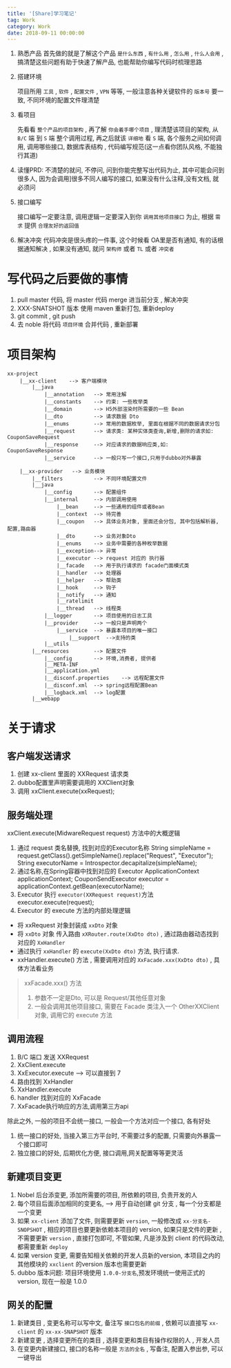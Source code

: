 ```yaml
---
title: '[Share]学习笔记'
tag: Work
category: Work
date: 2018-09-11 00:00:00
---
```






1. 熟悉产品
   首先做的就是了解这个产品 `是什么东西` ,  `有什么用` ,   `怎么用`  ,  `什么人会用` , 搞清楚这些问题有助于快速了解产品, 也能帮助你编写代码时梳理思路

2. 搭建环境

   项目所用 `工具` , `软件`  , `配置文件` , `VPN`  等等,  一般注意各种关键软件的 `版本号` 要一致, 不同环境的配置文件理清楚

3. 看项目

   先看看 `整个产品的项目架构`  ,  再了解 `你会着手哪个项目` ,  理清楚该项目的架构, 从  `B/C`   端  到 `S` 端 整个调用过程, 再之后就该 `详细地` 看 `S` 端, 各个服务之间如何调用, 调用哪些接口, 数据库表结构 , 代码编写规范(这一点看你团队风格, 不能独行其道)

4. 读懂PRD:  不清楚的就问, 不停问, 问到你能完整写出代码为止, 其中可能会问到很多人, 因为会调用]很多不同人编写的接口, 如果没有什么注释,没有文档, 就必须问

5. 接口编写

   接口编写一定要注意,  调用逻辑一定要深入到你 `调用其他项目接口` 为止, 根据 `需求` 提供 `合理友好的返回值` 

6. 解决冲突
   代码冲突是很头疼的一件事, 这个时候看 OA里是否有通知, 有的话根据通知解决 , 如果没有通知, 就问 `架构师` 或者 `TL` 或者 `冲突者` 



# 写代码之后要做的事情



1. pull master 代码, 将 master 代码 merge 进当前分支 , 解决冲突 
2. XXX-SNATSHOT 版本 使用 maven 重新打包, 重新deploy
3. git commit ,  git push
4. 去 noble 将代码 `项目环境`  合并代码 , 重新部署 

# 项目架构

```
xx-project
    |__xx-client    --> 客户端模块
        |__java
            |__annotation   --> 常用注解
            |__constants    --> 约束: 一些枚举类
            |__domain       --> H5外部渲染时所需要的一些 Bean
            |__dto          --> 请求数据 Dto
            |__enums        --> 常用的数据枚举, 里面在根据不同的数据请求分包
            |__request      --> 请求类: 某种实体类查询,新增,删除的请求如: CouponSaveRequest
            |__response     --> 对应请求的数据响应类,如: CouponSaveResponse
            |__service      --> 一般只写一个接口,只用于dubbo对外暴露

    |__xx-provider   --> 业务模块
        |__filters          --> 不同环境配置文件
        |__java
            |__config       --> 配置组件
            |__internal     --> 内部调用使用
                |__bean     --> 一些通用的组件或者Bean
                |__context  --> 待完善
                |__coupon   --> 具体业务对象, 里面还会分包, 其中包括解析器, 配置,路由器
                |__dto      --> 业务对象Dto
                |__enums    --> 业务中需要的各种枚举数据
                |__exception--> 异常
                |__executor --> request 对应的 执行器
                |__facade   --> 用于执行请求的 facade门面模式类
                |__handler  --> 处理器
                |__helper   --> 帮助类
                |__hook     --> 钩子
                |__notify   --> 通知
                |__ratelimit
                |__thread   --> 线程类
            |__logger       --> 项目使用的日志工具
            |__provider     --> 一般只是声明两个
                |__service  --> 暴露本项目的唯一接口
                    |__support  -->支持的类 
            |__utils
        |__resources        --> 配置文件
            |__config       --> 环境,消费者, 提供者
            |__META-INF
            |__application.yml
            |__disconf.properties    --> 远程配置文件
            |__disconf.xml  --> spring远程配置Bean
            |__logback.xml  --> log配置
        |__webapp
```

# 关于请求

## 客户端发送请求

1. 创建 xx-client 里面的  XXRequest 请求类
2. dubbo配置里声明需要调用的 XXClient对象 
3. 调用 xxClient.execute(xxRequest);


## 服务端处理

xxClient.execute(MidwareRequest request) 方法中的大概逻辑


1. 通过 request 类名替换, 找到对应的Executor名称
    String simpleName = request.getClass().getSimpleName().replace("Request", "Executor");
    String executorName = Introspector.decapitalize(simpleName);
2. 通过名称,在Spring容器中找到对应的 Executor
    ApplicationContext applicationContext;
    CouponSendExecutor executor =  applicationContext.getBean(executorName);
3. Executor 执行 `executor(XXRequest request)`方法
    executor.execute(request);
4. Executor 的 execute 方法的内部处理逻辑
- 将 xxRequest 对象封装成 `xxDto` 对象
- 将 `xxDto` 对象 传入路由 `xXRouter.route(XxDto dto)` , 通过路由器动态找到对应的 `XxHandler`
- 通过执行 `xxHandler` 的 `execute(XxDto dto)` 方法, 执行请求.
- xxHandler.execute() 方法 , 需要调用对应的 `XxFacade.xxx(XxDto dto)` , 具体方法看业务
> xxFacade.xxx() 方法
> 1. 参数不一定是Dto, 可以是 Request/其他任意对象
> 2. 一般会调用其他项目接口, 需要在 Facade 类注入一个  OtherXXClient 对象, 调用它的 execute 方法


## 调用流程

1. B/C 端口 发送 XXRequest 
2. XxClient.execute 
3. XxExecutor.execute  --> 可以直接到 7
4. 路由找到 XxHandler  
5. XxHandler.execute  
6. handler 找到对应的 XxFacade 
7. XxFacade执行响应的方法,调用第三方api

除此之外, 一般的项目不会统一接口,  一般会一个方法对应一个接口, 各有好处
1.  统一接口的好处, 当接入第三方平台时,  不需要过多的配置, 只需要向外暴露一个接口即可
2.  独立接口的好处, 后期优化方便, 接口调用,网关配置等等更灵活


## 新建项目变更

1.  Nobel 后台添变更, 添加所需要的项目,  所依赖的项目, 负责开发的人
2. 每个项目后面添加相同的变更名, --> 用于自动创建 git 分支 , 每一个分支都是一个变更
3. 如果  `xx-client` 添加了文件, 则需要更新 `version`, 一般修改成 `xx-分支名-SNOPSHOT` , 相应的项目也要更新依赖本项目的 version,  如果只是文件的更新 , 不需要更新 `version` , 直接打包即可,  不管如果, 凡是涉及到 client 的代码改动, 都需要重新 `deploy`
4. 如果 version 变更, 需要告知相关依赖的开发人员新的version, 本项目之内的其他模块的 `xxclient` 的version 版本也需要更新
5. dubbo 版本问题: 项目环境使用 `1.0.0-分支名`,预发环境统一使用正式的 version, 现在一般是 1.0.0


## 网关的配置

1. 新建类目 , 变更名称可以写中文, 备注写 `接口包名的前缀` , 依赖可以直接写 `xx-client` 的 `xx-xx-SNAPSHOT` 版本
2. 新建变更 , 选择变更所在的类目 , 选择变更和类目有操作权限的人 , 开发人员
3. 在变更内新建接口, 接口的名称一般是 `方法的全名` , 写备注, 配置入参出参, 可以一键导出

